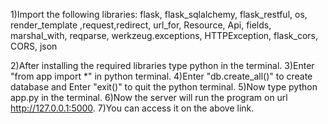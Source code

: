 1)Import the following libraries:
flask, flask_sqlalchemy, flask_restful, os, render_template ,request,redirect, url_for, Resource, Api, fields, marshal_with, reqparse, werkzeug.exceptions, HTTPException, flask_cors, CORS, json

2)After installing the required libraries type python in the terminal.
3)Enter "from app import *" in python terminal.
4)Enter "db.create_all()" to create database and Enter "exit()" to quit the python terminal.
5)Now type python app.py in the terminal.
6)Now the server will run the program on url http://127.0.0.1:5000.
7)You can access it on the above link.